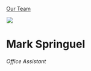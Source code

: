 





[Our Team](/who-we-are/team/)


![](data:image/gif;base64,R0lGODlhAQABAAAAACH5BAEKAAEALAAAAAABAAEAAAICTAEAOw==)![](https://www.gmmb.com/wp-content/uploads/2020/11/Mark-Springuel-new-468x468.jpg)


Mark Springuel
==============


###### Office Assistant











